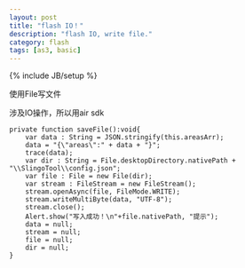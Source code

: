 ```yaml
---
layout: post
title: "flash IO！"
description: "flash IO, write file."
category: flash
tags: [as3, basic]
---
```

{% include JB/setup %}

使用File写文件

涉及IO操作，所以用air sdk


	private function saveFile():void{
		var data : String = JSON.stringify(this.areasArr);
		data = "{\"areas\":" + data + "}";
		trace(data);
		var dir : String = File.desktopDirectory.nativePath + "\\SlingoTool\\config.json";
		var file : File = new File(dir);
		var stream : FileStream = new FileStream();
		stream.openAsync(file, FileMode.WRITE);
		stream.writeMultiByte(data, "UTF-8");
		stream.close();
		Alert.show("写入成功！\n"+file.nativePath, "提示");
		data = null;
		stream = null;
		file = null;
		dir = null;
	}

